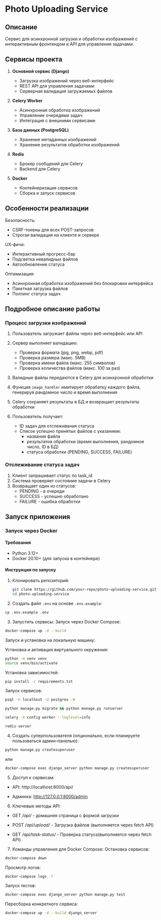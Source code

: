 # Photo Uploading Service

## Описание

Сервис для асинхронной загрузки и обработки изображений с интерактивным фронтендом и API для управления задачами.

## Сервисы проекта

1. **Основной сервис (Django)**
   - Загрузка изображений через веб-интерфейс
   - REST API для управления задачами
   - Серверная валидация загружаемых файлов

2. **Celery Worker**
   - Асинхронная обработка изображений
   - Управление очередями задач
   - Интеграция с внешними сервисами

3. **База данных (PostgreSQL)**
   - Хранение метаданных изображений
   - Хранение результатов обработки изображений

4. **Redis**
   - Брокер сообщений для Celery
   - Backend для Celery

5. **Docker**
   - Контейнеризация сервисов
   - Сборка и запуск сервисов

    
## Особенности реализации
Безопасность:
 - CSRF-токены для всех POST-запросов
 - Строгая валидация на клиенте и сервере

UX-фичи:
   - Интерактивный прогресс-бар
   - Подсветка невалидных файлов
   - Автообновление статуса

Оптимизация:
   - Асинхронная обработка изображений без блокировки интерфейса
   - Пакетная загрузка файлов
   - Поллинг статуса задач

## Подробное описание работы
### Процесс загрузки изображений

1. Пользователь загружает файлы через веб-интерфейс или API
2. Сервер выполняет валидацию:
   - Проверка формата (jpg, png, webp, pdf)
   - Проверка размера (макс. 5MB)
   - Проверка имени файла (макс. 255 символов)
   - Проверка количества файлов (макс. 100 за раз)

3. Валидные файлы передаются в Celery для асинхронной обработки
4. Функция `image_handler` имитирует обрабатку каждого файла, генерируя рандомное число и время выполнения
5. Celery сохраняет результаты в БД и возвращает результаты обработки
6. Пользователь получает:
   - ID задач для отслеживания статуса
   - Список успешно принятых файлов с указанием:
     - названия файла
     - результатов обработки (время выполнения, рандомное число, ID в БД)
     - статуса обработки (PENDING, SUCCESS, FAILURE)

### Отслеживание статуса задач

1. Клиент запрашивает статус по task_id
2. Система проверяет состояние задачи в Celery
3. Возвращает один из статусов:
   - PENDING - в очереди
   - SUCCESS - успешно обработано
   - FAILURE - ошибка обработки

## Запуск приложения
### Запуск через Docker

#### Требования
- Python 3.12+
- Docker 20.10+ (для запуска в контейнере)

#### Инструкция по запуску

1. Клонировать репозиторий:
   ```bash
   git clone https://github.com/your-repo/photo-uploading-service.git
   cd photo-uploading-service

2. Создать файл `.env` на основе `.env.example`:

```bash
cp .env.example .env
```
3. Запустить сервисы:
Запуск через Docker Compose:

```bash
docker-compose up -d --build
```
Запуск и установка на локальную машину:

Установка и активация виртуального окружения:
```bash
python -m venv venv
source venv/bin/activate
```
Установка зависимостей:
```bash
pip install -r requirements.txt
```
Запуск сервисов:
```bash
psql -h localhost -U postgres -W
```

```bash
python manage.py migrate && python manage.py runserver 
```
```bash
celery -A config worker --loglevel=info
```

```bash
redis-server
```

4. Создать суперпользователя (опционально, если планируете пользоваться админ-панелью):
```bash
python manage.py createsuperuser
```
или 
```bash
docker-compose exec django_server python manage.py createsuperuser
```
5. Доступ к сервисам:

- API: http://localhost:8000/api/

- Админка: http://127.0.0.1:8000/admin

6. Ключевые методы API:

- GET */api/* - домашняя страница c формой загрузки

- POST */api/upload/* - Загрузка файлов (выполняется через fetch API)

- GET	*/api/task-status/* - Проверка статуса(выполняется через fetch API)

7. Команды управления для Docker Compose:
Остановка сервисов:

```bash
docker-compose down
```
Просмотр логов:

```bash
docker-compose logs -f
```

Запуск тестов:

```bash
docker-compose exec django_server python manage.py test
```

Пересборка конкретного сервиса:

```bash
docker-compose up -d --build django_server
```